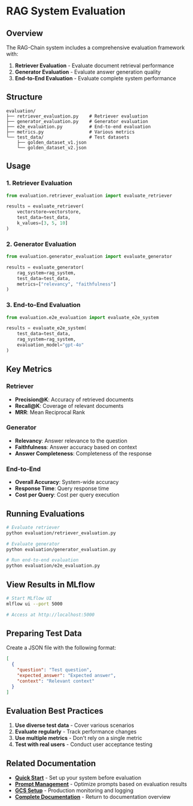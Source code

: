 # RAG System Evaluation

## Overview

The RAG-Chain system includes a comprehensive evaluation framework with:

1. **Retriever Evaluation** - Evaluate document retrieval performance
2. **Generator Evaluation** - Evaluate answer generation quality
3. **End-to-End Evaluation** - Evaluate complete system performance

## Structure

```
evaluation/
├── retriever_evaluation.py    # Retriever evaluation
├── generator_evaluation.py    # Generator evaluation
├── e2e_evaluation.py          # End-to-end evaluation
├── metrics.py                 # Various metrics
└── test_data/                 # Test datasets
    ├── golden_dataset_v1.json
    └── golden_dataset_v2.json
```

## Usage

### 1. Retriever Evaluation

```python
from evaluation.retriever_evaluation import evaluate_retriever

results = evaluate_retriever(
    vectorstore=vectorstore,
    test_data=test_data,
    k_values=[3, 5, 10]
)
```

### 2. Generator Evaluation

```python
from evaluation.generator_evaluation import evaluate_generator

results = evaluate_generator(
    rag_system=rag_system,
    test_data=test_data,
    metrics=["relevancy", "faithfulness"]
)
```

### 3. End-to-End Evaluation

```python
from evaluation.e2e_evaluation import evaluate_e2e_system

results = evaluate_e2e_system(
    test_data=test_data,
    rag_system=rag_system,
    evaluation_model="gpt-4o"
)
```

## Key Metrics

### Retriever
- **Precision@K**: Accuracy of retrieved documents
- **Recall@K**: Coverage of relevant documents
- **MRR**: Mean Reciprocal Rank

### Generator
- **Relevancy**: Answer relevance to the question
- **Faithfulness**: Answer accuracy based on context
- **Answer Completeness**: Completeness of the response

### End-to-End
- **Overall Accuracy**: System-wide accuracy
- **Response Time**: Query response time
- **Cost per Query**: Cost per query execution

## Running Evaluations

```bash
# Evaluate retriever
python evaluation/retriever_evaluation.py

# Evaluate generator
python evaluation/generator_evaluation.py

# Run end-to-end evaluation
python evaluation/e2e_evaluation.py
```

## View Results in MLflow

```bash
# Start MLflow UI
mlflow ui --port 5000

# Access at http://localhost:5000
```

## Preparing Test Data

Create a JSON file with the following format:

```json
[
  {
    "question": "Test question",
    "expected_answer": "Expected answer",
    "context": "Relevant context"
  }
]
```

## Evaluation Best Practices

1. **Use diverse test data** - Cover various scenarios
2. **Evaluate regularly** - Track performance changes
3. **Use multiple metrics** - Don't rely on a single metric
4. **Test with real users** - Conduct user acceptance testing

## Related Documentation

- **[Quick Start](quickstart.md)** - Set up your system before evaluation
- **[Prompt Management](prompts.md)** - Optimize prompts based on evaluation results
- **[GCS Setup](gcs_setup.md)** - Production monitoring and logging
- **[Complete Documentation](README.md)** - Return to documentation overview 